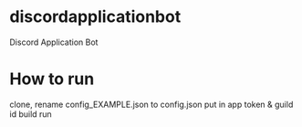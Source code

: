 # discordapplicationbot
Discord Application Bot

# How to run
clone,
rename config_EXAMPLE.json to config.json
put in app token & guild id
build
run
